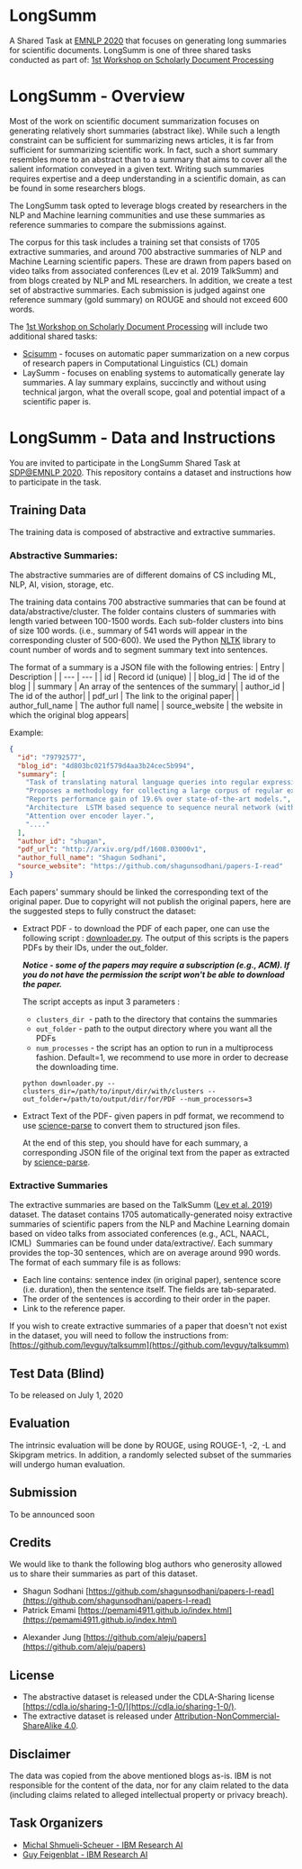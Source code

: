 # LongSumm
A Shared Task at [EMNLP 2020](https://2020.emnlp.org) that focuses on generating long summaries for scientific documents. LongSumm is one of three shared tasks conducted as part of: [1st Workshop on Scholarly Document Processing](https://ornlcda.github.io/SDProc/)

# LongSumm - Overview

Most of the work on scientific document summarization focuses on generating relatively short summaries (abstract like). While such a length constraint can be sufficient for summarizing news articles, it is far from sufficient for summarizing scientific work. In fact, such a short summary resembles more to an abstract than to a summary that aims to cover all the salient information conveyed in a given text. Writing such summaries requires expertise and a deep understanding in a scientific domain, as can be found in some researchers blogs.

The LongSumm task opted to leverage blogs created by researchers in the NLP and Machine learning communities and use these summaries as reference summaries to compare the submissions against.  

The corpus for this task includes a training set that consists of 1705 extractive summaries, and around 700 abstractive summaries of NLP and Machine Learning scientific papers. These are drawn from papers based on video talks from associated conferences (Lev et al. 2019 TalkSumm) and from blogs created by NLP and ML researchers. In addition, we create a test set of abstractive summaries. Each submission is judged against one reference summary (gold summary) on ROUGE and should not exceed 600 words.

The [1st Workshop on Scholarly Document Processing](https://ornlcda.github.io/SDProc/) will include two additional shared tasks: 
-  [Scisumm](https://github.com/WING-NUS/scisumm-corpus) - focuses on automatic paper summarization on a new corpus of research papers in Computational Linguistics (CL) domain
- LaySumm - focuses on enabling systems to automatically generate lay summaries. A lay summary explains, succinctly and without using technical jargon, what the overall scope, goal and potential impact of a scientific paper is.



# LongSumm - Data and Instructions
You are invited to participate in the LongSumm Shared Task at [SDP@EMNLP 2020](https://2020.emnlp.org). This repository contains a dataset and instructions how to participate in the task.

## Training Data
The training data is composed of abstractive and extractive summaries.


### Abstractive Summaries:
The abstractive summaries are of different domains of CS including ML, NLP, AI, vision, storage, etc.

The training data contains 700 abstractive summaries that can be found at data/abstractive/cluster. The folder contains clusters of summaries with length varied between 100-1500 words. Each sub-folder clusters into bins of size 100 words.  (i.e., summary of 541 words will appear in the corresponding cluster of 500-600). We used the Python [NLTK](https://www.nltk.org) library to count number of words and to segment summary text into sentences.  

The format of a summary is a JSON file with the following entries:
| Entry | Description |
| --- | --- |
| id | Record id (unique) |
| blog_id | The id of the blog |
| summary | An array of the sentences of the summary|
| author_id | The id of the author|
| pdf_url | The link to the original paper|
| author_full_name | The author full name|
| source_website | the website in which the original blog appears|


Example: 
```json
{
  "id": "79792577",
  "blog_id": "4d803bc021f579d4aa3b24cec5b994",
  "summary": [
    "Task of translating natural language queries into regular expressions ...",
    "Proposes a methodology for collecting a large corpus of regular expressions ...",
    "Reports performance gain of 19.6% over state-of-the-art models.",
    "Architecture  LSTM based sequence to sequence neural network (with attention) Six layers ...",
    "Attention over encoder layer.",
    "...."
  ],
  "author_id": "shugan",
  "pdf_url": "http://arxiv.org/pdf/1608.03000v1",
  "author_full_name": "Shagun Sodhani",
  "source_website": "https://github.com/shagunsodhani/papers-I-read"
}
```


Each papers' summary should be linked the corresponding text of the original paper. Due to copyright will not publish the original papers, here are the suggested steps to fully construct the dataset:

* Extract PDF - to download the PDF of each paper, one can use the following script : [downloader.py](https://github.com/guyfe/LongSumm/blob/master/scripts/downloader.py). The output of this scripts is the papers PDFs by their IDs, under the out_folder.
   
   **_Notice - some of the papers may require a subscription (e.g., ACM). If you do not have the permission the script won't be able to download the paper._**

  The script accepts as input 3 parameters : 
    - `clusters_dir`  - path to the directory that contains the summaries
    - `out_folder` - path to the output directory where you want all the PDFs
    - `num_processes` - the script has an option to run in a multiprocess fashion. Default=1, we recommend to use more in order to decrease the downloading time. 

  
  `python downloader.py --clusters_dir=/path/to/input/dir/with/clusters --out_folder=/path/to/output/dir/for/PDF --num_processors=3`



* Extract Text of the PDF- given papers in pdf format, we recommend to use [science-parse](https://github.com/allenai/science-parse) to convert them to structured json files. 

  At the end of this step, you should have for each summary, a corresponding JSON file of the original text from the paper as extracted by [science-parse](https://github.com/allenai/science-parse).




### Extractive Summaries

The extractive summaries are based on the TalkSumm ([Lev et al. 2019](https://arxiv.org/abs/1906.01351)) dataset. The dataset contains 1705 automatically-generated noisy extractive summaries of scientific papers from the NLP and Machine Learning domain based on video talks from associated conferences (e.g., ACL, NAACL, ICML) 
Summaries can be found under data/extractive/. Each summary provides the top-30 sentences, which are on average around 990 words. 
The format of each summary file is as follows:
- Each line contains: sentence index (in original paper), sentence score (i.e. duration), then the sentence itself. The fields are tab-separated.
- The order of the sentences is according to their order in the paper.
- Link to the reference paper.


If you wish to create extractive summaries of a paper that doesn't not exist in the dataset, you will need to follow the instructions from: [https://github.com/levguy/talksumm](https://github.com/levguy/talksumm)


## Test Data (Blind)
To be released on July 1, 2020


## Evaluation
The intrinsic evaluation will be done by ROUGE, using ROUGE-1, -2, -L and Skipgram metrics. In addition, a randomly selected subset of the summaries will undergo human evaluation.

## Submission
To be announced soon

## Credits
We would like to thank the following blog authors who generosity allowed us to share their summaries as part of this dataset.  

* Shagun Sodhani  [https://github.com/shagunsodhani/papers-I-read](https://github.com/shagunsodhani/papers-I-read)
* Patrick Emami   [https://pemami4911.github.io/index.html](https://pemami4911.github.io/index.html)
<!-- * Amr Sharaf  [https://medium.com/@sharaf](https://medium.com/@sharaf) -->
<!-- * Adrian Colye  [https://blog.acolyer.org/about/](https://blog.acolyer.org/about/). -->
* Alexander Jung  [https://github.com/aleju/papers](https://github.com/aleju/papers)

## License
- The abstractive dataset is released under the CDLA-Sharing license [https://cdla.io/sharing-1-0/](https://cdla.io/sharing-1-0/).
- The extractive dataset is released under [Attribution-NonCommercial-ShareAlike 4.0](https://creativecommons.org/licenses/by-nc-sa/4.0/).

## Disclaimer
The data was copied from the above mentioned blogs as-is. IBM is not responsible for the content of the data, nor for any claim related to the data (including claims related to alleged intellectual property or privacy breach).

## Task Organizers

* [Michal Shmueli-Scheuer - IBM Research AI](https://researcher.watson.ibm.com/researcher/view.php?person=il-SHMUELI)
* [Guy Feigenblat - IBM Research AI](https://researcher.watson.ibm.com/researcher/view.php?person=il-GUYF)



